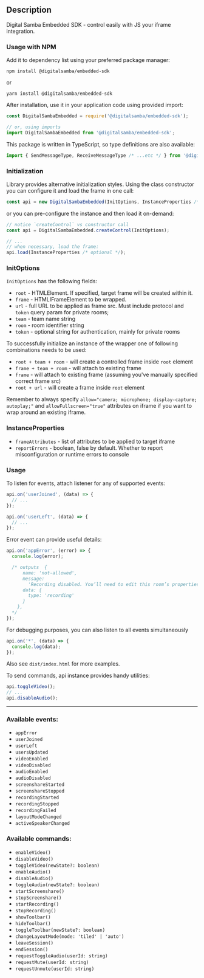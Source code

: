 ## Description

Digital Samba Embedded SDK - control easily with JS your iframe integration.

### Usage with NPM

Add it to dependency list using your preferred package manager:

`npm install @digitalsamba/embedded-sdk`

or

`yarn install @digitalsamba/embedded-sdk`

After installation, use it in your application code using provided import:

```js
const DigitalSambaEmbedded = require('@digitalsamba/embedded-sdk');

// or, using imports
import DigitalSambaEmbedded from '@digitalsamba/embedded-sdk';
```

This package is written in TypeScript, so type definitions are also available:

```ts
import { SendMessageType, ReceiveMessageType /* ...etc */ } from '@digitalsamba/embedded-sdk';
```

### Initialization

Library provides alternative initialization styles. Using the class constructor you can configure it and load the frame
in one call:

```js
const api = new DigitalSambaEmbedded(InitOptions, InstanceProperties /* optional */);
```

or you can pre-configure the instance and then load it on-demand:

```js
// notice `createControl` vs constructor call
const api = DigitalSambaEmbedded.createControl(InitOptions);

// ...
// when necessary, load the frame:
api.load(InstanceProperties /* optional */);
```

### InitOptions

`InitOptions` has the following fields:

- `root` - HTMLElement. If specified, target frame will be created within it.
- `frame` - HTMLIFrameElement to be wrapped.
- `url` - full URL to be applied as frame src. Must include protocol and `token` query param for private rooms;
- `team` - team name string
- `room` - room identifier string
- `token` - optional string for authentication, mainly for private rooms

To successfully initialize an instance of the wrapper one of following combinations needs to be used:

- `root + team + room` - will create a controlled frame inside `root` element
- `frame + team + room` - will attach to existing frame
- `frame` - will attach to existing frame (assuming you've manually specified correct frame src)
- `root + url` - will create a frame inside `root` element

Remember to always specify `allow="camera; microphone; display-capture; autoplay;"` and `allowFullscreen="true"` attributes on iframe if you want to wrap around an existing iframe.

### InstanceProperties

- `frameAttributes` - list of attributes to be applied to target iframe
- `reportErrors` - boolean, false by default. Whether to report misconfiguration or runtime errors to console

### Usage

To listen for events, attach listener for any of supported events:

```js
api.on('userJoined', (data) => {
  // ...
});

api.on('userLeft', (data) => {
  // ...
});
```

Error event can provide useful details:
```js
api.on('appError', (error) => {
  console.log(error);

  /* outputs  {
      name: 'not-allowed',
      message:
        'Recording disabled. You’ll need to edit this room’s properties to record sessions in this room',
      data: {
        type: 'recording'
      }
    },
  */
});
```


For debugging purposes, you can also listen to all events simultaneously
```js
api.on('*', (data) => {
  console.log(data);
});
```

Also see `dist/index.html` for more examples.

To send commands, api instance provides handy utilities:

```js
api.toggleVideo();
// ...
api.disableAudio();
```


---

### Available events:
- `appError`
- `userJoined`
- `userLeft`
- `usersUpdated`
- `videoEnabled`
- `videoDisabled`
- `audioEnabled`
- `audioDisabled`
- `screenshareStarted`
- `screenshareStopped`
- `recordingStarted`
- `recordingStopped`
- `recordingFailed`
- `layoutModeChanged`
- `activeSpeakerChanged`

### Available commands:
- `enableVideo()`
- `disableVideo()`
- `toggleVideo(newState?: boolean)`
- `enableAudio()`
- `disableAudio()`
- `toggleAudio(newState?: boolean)`
- `startScreenshare()`
- `stopScreenshare()`
- `startRecording()`
- `stopRecording()`
- `showToolbar()`
- `hideToolbar()`
- `toggleToolbar(newState?: boolean)`
- `changeLayoutMode(mode: 'tiled' | 'auto')`
- `leaveSession()`
- `endSession()`
- `requestToggleAudio(userId: string)`
- `requestMute(userId: string)`
- `requestUnmute(userId: string)`

